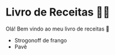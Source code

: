 # Livro de Receitas 👨‍🍳
Olá! Bem vindo ao meu livro de receitas :wave:

 - Strogonoff de frango
 - Pavê